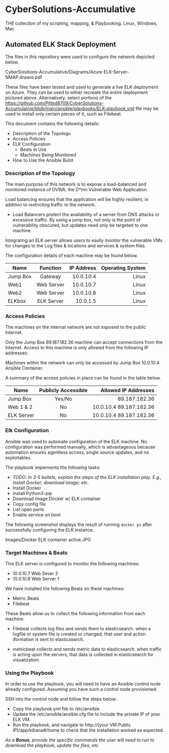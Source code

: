 # CyberSolutions-Accumulative
THE collection of my scripting, mapping, &amp; Playbooking. Linux, Windows, Mac


## Automated ELK Stack Deployment

The files in this repository were used to configure the network depicted below.

CyberSolutions-Accumulative/Diagrams/Azure ELK-Server-NMAP.drawio.pdf

These files have been tested and used to generate a live ELK deployment on Azure. They can be used to either recreate the entire deployment pictured above. Alternatively, select portions of the https://github.com/Pitted8709/CyberSolutions-Accumulative/blob/main/ansible/playbooks/ELK-playbook.yml file may be used to install only certain pieces of it, such as Filebeat.


This document contains the following details:
- Description of the Topologu
- Access Policies
- ELK Configuration
  - Beats in Use
  - Machines Being Monitored
- How to Use the Ansible Build


### Description of the Topology

The main purpose of this network is to expose a load-balanced and monitored instance of DVWA, the D*mn Vulnerable Web Application.

Load balancing ensures that the application will be highly resilient, in addition to restricting traffic to the network.                       


- Load Balancers protect the availability of a server from DNS attacks or excessive traffic. By using a jump box, not only is the point of vulnerability obscured, but updates need only be targeted to one machine.

Integrating an ELK server allows users to easily monitor the vulnerable VMs for changes to the Log files & locations and services & system files.



The configuration details of each machine may be found below.


| Name     | Function | IP Address | Operating System |
|----------|:--------:|-----------:|------------------:|
| Jump Box | Gateway  | 10.0.10.4  | Linux             |
| Web1     |Web Server|10.0.10.7   |  Linux            |
| Web2     |Web Server| 10.0.10.8  |  Linux            |
| ELKbox   |ELK Server| 10.0.1.5   |  Linux            |



### Access Policies

The machines on the internal network are not exposed to the public Internet. 

Only the Jump Box   89.187.182.36 machine can accept connections from the Internet. Access to this machine is only allowed from the following IP addresses:

Machines within the network can only be accessed by Jump Box 10.0.10.4 Ansible Container.


A summary of the access policies in place can be found in the table below.

| Name     | Publicly Accessible | Allowed IP Addresses |
|----------|:-------------------:|---------------------:|
| Jump Box | Yes/No              | 89.187.182.36        |
| Web 1 & 2|     No              | 10.0.10.4  89.187.182.36|
|ELK Server|  No                 | 10.0.10.4  89.187.182.36|




### Elk Configuration

Ansible was used to automate configuration of the ELK machine. No configuration was performed manually, which is advantageous because automation ensures agentless access, single source updates, and no exploitables.


The playbook implements the following tasks:
- _TODO: In 3-5 bullets, explain the steps of the ELK installation play. E.g., install Docker; download image; etc._
- Install Docker
- install Python3-pip
- Download image Docker w/ ELK container
- Copy config file
- List open ports
- Enable service on boot


The following screenshot displays the result of running `docker ps` after successfully configuring the ELK instance.

Images/Docker ELK container active.JPG

### Target Machines & Beats
This ELK server is configured to monitor the following machines:

- 10.0.10.7 Web Sever 2
- 10.0.10.8  Web Server 1


We have installed the following Beats on these machines:
- Metric Beats  
- Filebeat

These Beats allow us to collect the following information from each machine:

- Filebeat collects log files and sends them to elasticsearch. when a logfile or system file is created or changed, that user and action iformation is sent to elasticsearch.

- metricbeat collects and sends metric data to elasticsearch. when traffic is acting upon the servers, that data is collected in elasticsearch for visualization.

### Using the Playbook
In order to use the playbook, you will need to have an Ansible control node already configured. Assuming you have such a control node provisioned: 

SSH into the control node and follow the steps below:
- Copy the playbook.yml  file to /etc/ansible.
- Update the /etc/ansible/ansible.cfg file to include the private IP of your ELK VM.
- Run the playbook, and navigate to http://(your VM Public IP)/app/kibana#/home to check that the installation worked as expected.



_As a **Bonus**, provide the specific commands the user will need to run to download the playbook, update the files, etc._
